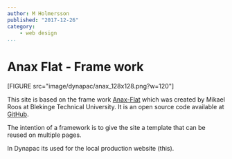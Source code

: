 ```yaml
---
author: M Holmersson
published: "2017-12-26"
category:
    - web design
...
```

Anax Flat - Frame work
==================================
[FIGURE src="image/dynapac/anax_128x128.png?w=120"]

This site is based on the frame work [Anax-Flat](https://dbwebb.se/anax/inledning) which was created by Mikael Roos
at Blekinge Technical University. It is an open source code available at [GitHub](https://github.com/mosbth/anax).

The intention of a framework is to give the site a template that can be reused
on multiple pages.

In Dynapac its used for the local production website (this).
